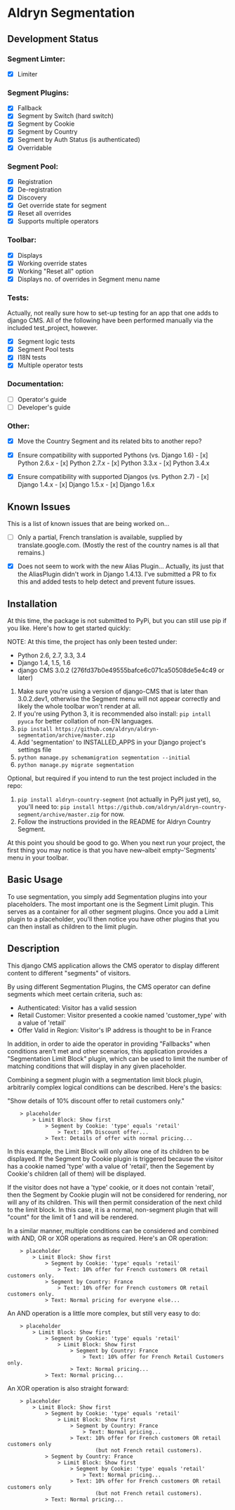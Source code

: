 Aldryn Segmentation
===================

Development Status
------------------

### Segment Limter:
- [x] Limiter

### Segment Plugins:
- [x] Fallback
- [x] Segment by Switch (hard switch)
- [x] Segment by Cookie
- [x] Segment by Country
- [x] Segment by Auth Status (is authenticated)
- [x] Overridable

### Segment Pool:
- [x] Registration
- [x] De-registration
- [x] Discovery
- [x] Get override state for segment
- [x] Reset all overrides
- [x] Supports multiple operators

### Toolbar:
- [x] Displays
- [x] Working override states
- [x] Working "Reset all" option
- [x] Displays no. of overrides in Segment menu name

### Tests:

Actually, not really sure how to set-up testing for an app that one adds to
django CMS. All of the following have been performed manually via the included
test_project, however.

- [x] Segment logic tests
- [x] Segment Pool tests
- [x] I18N tests
- [x] Multiple operator tests

### Documentation:
- [ ] Operator's guide
- [ ] Developer's guide

### Other:
- [x] Move the Country Segment and its related bits to another repo?
- [x] Ensure compatibility with supported Pythons (vs. Django 1.6)
	  - [x] Python 2.6.x
      - [x] Python 2.7.x
      - [x] Python 3.3.x
      - [x] Python 3.4.x
- [x] Ensure compatibility with supported Djangos (vs. Python 2.7)
      - [x] Django 1.4.x
      - [x] Django 1.5.x
      - [x] Django 1.6.x


Known Issues
------------

This is a list of known issues that are being worked on...

- [ ] Only a partial, French translation is available, supplied by
      translate.google.com. (Mostly the rest of the country names is all that
      remains.)

- [x] Does not seem to work with the new Alias Plugin...
      Actually, its just that the AliasPlugin didn't work in Django 1.4.13.
      I've submitted a PR to fix this and added tests to help detect and
      prevent future issues.


Installation
------------

At this time, the package is not submitted to PyPi, but you can still use pip
if you like. Here's how to get started quickly:

NOTE: At this time, the project has only been tested under:
- Python 2.6, 2.7, 3.3, 3.4
- Django 1.4, 1.5, 1.6
- django CMS 3.0.2 (276fd37b0e49555bafce6c071ca50508de5e4c49 or later)

1. Make sure you're using a version of django-CMS that is later than
   3.0.2.dev1, otherwise the Segment menu will not appear correctly and likely
   the whole toolbar won't render at all.
1. If you're using Python 3, it is recommended also install:
   `pip intall pyuca` for better collation of non-EN languages.
1. `pip install https://github.com/aldryn/aldryn-segmentation/archive/master.zip`
1. Add 'segmentation' to INSTALLED_APPS in your Django project's settings file
1. `python manage.py schemamigration segmentation --initial`
1. `python manage.py migrate segmentation`

Optional, but required if you intend to run the test project included in the
repo:

1. `pip install aldryn-country-segment` (not actually in PyPI just yet), so,
   you'll need to: `pip install https://github.com/aldryn/aldryn-country-segment/archive/master.zip`
   for now.
1. Follow the instructions provided in the README for Aldryn Country Segment.

At this point you should be good to go. When you next run your project, the
first thing you may notice is that you have new–albeit empty–'Segments' menu
in your toolbar.


Basic Usage
-----------

To use segmentation, you simply add Segmentation plugins into your
placeholders. The most important one is the Segment Limit plugin. This serves
as a container for all other segment plugins. Once you add a Limit plugin to a
placeholder, you'll then notice you have other plugins that you can then
install as children to the limit plugin.


Description
-----------

This django CMS application allows the CMS operator to display different
content to different "segments" of visitors.

By using different Segmentation Plugins, the CMS operator can define segments
which meet certain criteria, such as:

* Authenticated: Visitor has a valid session
* Retail Customer: Visitor presented a cookie named 'customer_type' with a
  value of 'retail'
* Offer Valid in Region: Visitor's IP address is thought to be in France

In addition, in order to aide the operator in providing "Fallbacks" when
conditions aren't met and other scenarios, this application provides a
"Segmentation Limit Block" plugin, which can be used to limit the number of
matching conditions that will display in any given placeholder.

Combining a segment plugin with a segmentation limit block plugin, arbitrarily
complex logical conditions can be described. Here's the basics:

"Show details of 10% discount offer to retail customers only."

````
	> placeholder
		> Limit Block: Show first
			> Segment by Cookie: 'type' equals 'retail'
				> Text: 10% Discount offer...
			> Text: Details of offer with normal pricing...
````

In this example, the Limit Block will only allow one of its children to be
displayed. If the Segment by Cookie plugin is triggered because the visitor
has a cookie named 'type' with a value of 'retail', then the Segement by
Cookie's children (all of them) will be displayed.

If the visitor does not have a 'type' cookie, or it does not contain 'retail',
then the Segment by Cookie plugin will not be considered for rendering, nor
will any of its children. This will then permit consideration of the next
child to the limit block. In this case, it is a normal, non-segment plugin
that will "count" for the limit of 1 and will be rendered.

In a similar manner, multiple conditions can be considered and combined with
AND, OR or XOR operations as required. Here's an OR operation:

````
	> placeholder
		> Limit Block: Show first
			> Segment by Cookie: 'type' equals 'retail'
				> Text: 10% offer for French customers OR retail customers only.
			> Segment by Country: France
				> Text: 10% offer for French customers OR retail customers only.
			> Text: Normal pricing for everyone else...
````

An AND operation is a little more complex, but still very easy to do:

````
	> placeholder
		> Limit Block: Show first
			> Segment by Cookie: 'type' equals 'retail'
				> Limit Block: Show first
					> Segment by Country: France
						> Text: 10% offer for French Retail Customers only.
					> Text: Normal pricing...
			> Text: Normal pricing...
````

An XOR operation is also straight forward:

````
	> placeholder
		> Limit Block: Show first
			> Segment by Cookie: 'type' equals 'retail'
				> Limit Block: Show first
					> Segment by Country: France
						> Text: Normal pricing...
					> Text: 10% offer for French customers OR retail customers only
					        (but not French retail customers).
			> Segment by Country: France
				> Limit Block: Show first
					> Segment by Cookie: 'type' equals 'retail'
						> Text: Normal pricing...
					> Text: 10% offer for French customers OR retail customers only
					        (but not French retail customers).
			> Text: Normal pricing...
````

